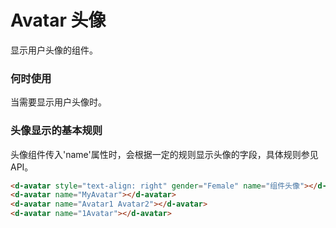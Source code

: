 # Avatar 头像

显示用户头像的组件。

### 何时使用

当需要显示用户头像时。

### 头像显示的基本规则

头像组件传入'name'属性时，会根据一定的规则显示头像的字段，具体规则参见API。

<d-avatar style="text-align: right" gender="Female" name="组件头像"></d-avatar>
<d-avatar name="MyAvatar"></d-avatar>
<d-avatar name="Avatar1 Avatar2"></d-avatar>
<d-avatar name="1Avatar"></d-avatar>

```html
<d-avatar style="text-align: right" gender="Female" name="组件头像"></d-avatar>
<d-avatar name="MyAvatar"></d-avatar>
<d-avatar name="Avatar1 Avatar2"></d-avatar>
<d-avatar name="1Avatar"></d-avatar>
```